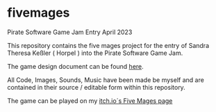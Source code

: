 # fivemages
Pirate Software Game Jam Entry April 2023

This repository contains the five mages project for the entry of Sandra Theresa Keßler ( Horpel ) into the Pirate Software Game Jam.

The game design document can be found [here](https://docs.google.com/document/d/1fTuyL1MuHASvTflHPck6MaCSScTPIIPhTsU2SJiUkHg/edit?usp=sharing).

All Code, Images, Sounds, Music have been made be myself and are contained in their source / editable form within this repository.

The game can be played on my [itch.io´s Five Mages page](https://horpel.itch.io/five-mages)
